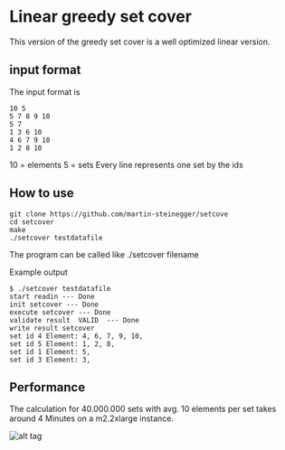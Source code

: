 # Linear greedy set cover  #

This version of the greedy set cover is a well optimized linear version. 

## input format ##
The input format is 

    10 5
    5 7 8 9 10
    5 7
    1 3 6 10
    4 6 7 9 10
    1 2 8 10

10 = elements
5  = sets
Every line represents one set by the ids

## How to use ##

    git clone https://github.com/martin-steinegger/setcove
    cd setcover
    make
    ./setcover testdatafile


The program can be called like ./setcover filename

Example output  

    $ ./setcover testdatafile 
    start readin --- Done
    init setcover --- Done
    execute setcover --- Done
    validate result  VALID  --- Done
    write result setcover
    set id 4 Element: 4, 6, 7, 9, 10,
    set id 5 Element: 1, 2, 8,
    set id 1 Element: 5,
    set id 3 Element: 3,


## Performance ##
The calculation for 40.000.000 sets with avg. 10 elements per set takes around 4 Minutes on a m2.2xlarge instance.

![alt tag](https://github.com/martin-steinegger/setcover/blob/master/performance_plot.png)
